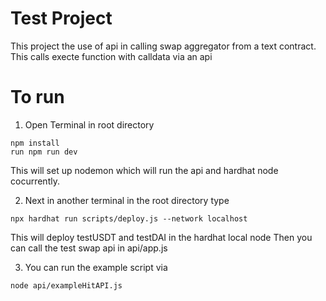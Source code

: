 # Test Project

This project the use of api in calling swap aggregator from a text contract. 
This calls execte function with calldata via an api

# To run

1. Open Terminal in root directory

```shell
npm install
run npm run dev
```

This will set up nodemon which will run the api and hardhat node cocurrently.

2. Next in another terminal in the root directory type

```shell
npx hardhat run scripts/deploy.js --network localhost
```
This will deploy testUSDT and testDAI in the hardhat local node
Then you can call the test swap api in api/app.js

3. You can run the example script via 

```shell
node api/exampleHitAPI.js
```

